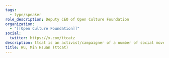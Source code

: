 ```yaml
---
tags:
  - type/speaker
role_description: Deputy CEO of Open Culture Foundation
organization:
  - "[[Open Culture Foundation]]"
social:
  twitter: https://x.com/ttcatz
description: ttcat is an activist/campaigner of a number of social movements in Taiwan start from 2004, including the anti-nuclear, environmental, LGBT, Human Rights movement and green politic. He has expertise in creative planning, as well as communication and design programming. He has provided the g0v community with perspectives from civil society and horizontal links. Min-hsuan is responsible for the Open Culture Foundation’s International Networking Program with g0v.tw, civic tech community in Taiwan.
title: Wu, Min Hsuan (ttcat)
---
```

